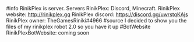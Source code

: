 #info
RinikPlex is server. Servers RinikPlex: Discord, Minecraft.
RinikPlex website: http://rinikplex.gq
RinikPlex discord: https://discord.gg/uwrstqKAjs
RinikPlex owner: TheGamesRiniki#4966
#source
I decided to show you the files of my rinikplex robot 2.0
so you have it up
#BotWebsite
RinikPlexBotWebsite: coming soon
